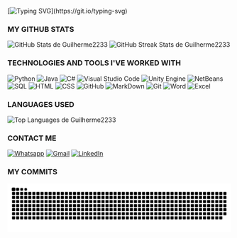 [![Typing SVG](https://readme-typing-svg.herokuapp.com?font=Fira+Code&weight=300&size=50&duration=4000&pause=1000&color=3B4ADF&center=true&vCenter=true&random=false&width=1000&lines=HELLO+I'M+GUILHERME🖐️;+AND+THIS+IS+MY+PORTFOLIO!;)](https://git.io/typing-svg)

### MY GITHUB STATS

<img src="https://github-readme-stats.vercel.app/api?username=Guilherme2233&title_color=3B4ADF&bg_color=000000&text_color=F2F2F2&icon_color=3B4ADF&border_color=F2F2F2&show_icons=true" alt="GitHub Stats de Guilherme2233"  width="490" height="290"> <img src="https://github-readme-streak-stats.herokuapp.com/?user=Guilherme2233&background=000000&sideNums=f2f2f2&currStreakNum=f2f2f2&ring=3B4ADF&fire=069ec0&sideNums=F2F2F2&sideLabels=F2F2F2&currStreakLabel=F2F2F2&dates=F2F2F2" alt="GitHub Streak Stats de Guilherme2233" width="490" height="290">


### TECHNOLOGIES AND TOOLS I'VE WORKED WITH

![Python](https://img.shields.io/badge/Python-3776AB?style=for-the-badge&logo=python&logoColor=white)
![Java](https://img.shields.io/badge/Java-ED8B00?style=for-the-badge&logo=openjdk&logoColor=white)
![C#](https://img.shields.io/badge/C%23-239120?style=for-the-badge&logo=c-sharp&logoColor=white)
![Visual Studio Code](https://img.shields.io/badge/Visual_Studio_Code-0078D4?style=for-the-badge&logo=visual%20studio%20code&logoColor=white)
![Unity Engine](https://img.shields.io/badge/Unity_Engine-100000?style=for-the-badge&logo=unity&logoColor=white)
![NetBeans](https://img.shields.io/badge/apache%20netbeans-1B6AC6?style=for-the-badge&logo=apache%20netbeans%20IDE&logoColor=white)
![SQL](https://img.shields.io/badge/MySQL-005C84?style=for-the-badge&logo=mysql&logoColor=white)
![HTML](https://img.shields.io/badge/HTML5-E34F26?style=for-the-badge&logo=html5&logoColor=white)
![CSS](https://img.shields.io/badge/CSS3-1572B6?style=for-the-badge&logo=css3&logoColor=white)
![GitHub](https://img.shields.io/badge/GitHub-100000?style=for-the-badge&logo=github&logoColor=white)
![MarkDown](https://img.shields.io/badge/Markdown-000000?style=for-the-badge&logo=markdown&logoColor=white)
![Git](https://img.shields.io/badge/GIT-E44C30?style=for-the-badge&logo=git&logoColor=white)
![Word](https://img.shields.io/badge/Word-2B579A?style=for-the-badge&logo=microsoft-word&logoColor=white)
![Excel](https://img.shields.io/badge/Excel-217346?style=for-the-badge&logo=microsoft-excel&logoColor=white)


### LANGUAGES USED
<img src="https://github-readme-stats.vercel.app/api/top-langs/?username=Guilherme2233&title_color=3B4ADF&bg_color=000000&text_color=F2F2F2&show_icons=true&hide_border=false&border_color=F2F2F2&layout=compact" alt="Top Languages de Guilherme2233" he>


### CONTACT ME
[![Whatsapp](https://img.shields.io/badge/WhatsApp-25D366?style=for-the-badge&logo=whatsapp&logoColor=white)](https://contate.me/guilherme_souza)
[![Gmail](https://img.shields.io/badge/Gmail-D14836?style=for-the-badge&logo=gmail&logoColor=white)](mailto:guilhermesouzadev1@gmail.com)
[![LinkedIn](https://img.shields.io/badge/LinkedIn-0077B5?style=for-the-badge&logo=linkedin&logoColor=white)](https://www.linkedin.com/in/guilherme-de-souza-6b6682256/)

### MY COMMITS
<picture align="center">
  <source media="(prefers-color-scheme: dark)" srcset="https://raw.githubusercontent.com/Guilherme2233/Guilherme2233/output/github-contribution-grid-snake-dark.svg">
  <source media="(prefers-color-scheme: light)" srcset="https://raw.githubusercontent.com/Guilherme2233/Guilherme2233/output/github-contribution-grid-snake-dark.svg">
  <img align="left" alt="github contribution grid snake animation" src="https://raw.githubusercontent.com/Guilherme2233/Guilherme2233/output/github-contribution-grid-snake.svg">
</picture>




